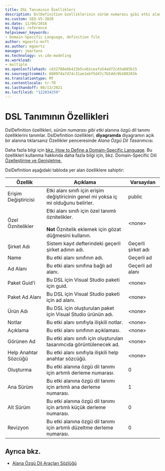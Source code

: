 ```yaml
---
title: DSL Tanımının Özellikleri
description: DslDefinition özelliklerinin sürüm numarası gibi etki alanına özgü dil tanımı özelliklerini tanımlay olduğunu öğrenin.
ms.custom: SEO-VS-2020
ms.date: 11/04/2016
ms.topic: reference
helpviewer_keywords:
- Domain-Specific Language, definition file
author: mgoertz-msft
ms.author: mgoertz
manager: jmartens
ms.technology: vs-ide-modeling
ms.workload:
- multiple
ms.openlocfilehash: cd32788e6b423b5ceb1ceafa54ad72cd3a885b15
ms.sourcegitcommit: 68897da7d74c31ae1ebf5d47c7b5ddc9b108265b
ms.translationtype: MT
ms.contentlocale: tr-TR
ms.lasthandoff: 08/13/2021
ms.locfileid: "122034259"
---
```

# <a name="properties-of-a-dsl-definition"></a>DSL Tanımının Özellikleri
DslDefinition özellikleri, *sürüm numarası gibi etki* alanına özgü dil tanımı özelliklerini tanımlar. DslDefinition özellikleri, **diyagramda** diyagramın açık bir alanına tıklarsanız Özellikler penceresinde *Alana Özgü Dil Tasarımcısı.*

 Daha fazla bilgi için [bkz. How to Define a Domain-Specific Language](../modeling/how-to-define-a-domain-specific-language.md). Bu özellikleri kullanma hakkında daha fazla bilgi için, bkz. Domain-Specific Dili [Özelleştirme ve Genişletme.](../modeling/customizing-and-extending-a-domain-specific-language.md)

 DslDefinition aşağıdaki tabloda yer alan özelliklere sahiptir:

|Özellik|Açıklama|Varsayılan|
|-|-|-|
|Erişim Değiştiricisi|Etki alanı sınıfı için erişim değiştiricinin genel mi yoksa iç mi olduğunu belirler.|public|
|Özel Öznitelikler|Etki alanı sınıfı için özel tanımlı öznitelikler.<br /><br /> **Not** Öznitelik eklemek için gözat düğmesini kullanın.|\<none>|
|Şirket Adı|Sistem kayıt defterindeki geçerli şirket adının adı.|Geçerli şirket adı|
|Name|Bu etki alanı sınıfının adı.|Geçerli ad|
|Ad Alanı|Bu etki alanı sınıfına bağlı ad alanı.|Geçerli ad alanı|
|Paket Guid'i|Bu DSL için Visual Studio paketi için guid.|\<none>|
|Paket Ad Alanı|Bu DSL için Visual Studio paketi için ad alanı.|\<none>|
|Ürün Adı|Bu DSL için oluşturulan paket için Visual Studio ürünün adı.|\<none>|
|Notlar|Bu etki alanı sınıfıyla ilişkili notlar.|\<none>|
|Açıklama|Bu etki alanı sınıfının açıklaması.|\<none>|
|Görünen Ad|Bu etki alanı sınıfı için oluşturulan tasarımcıda görüntülenecek ad.|\<none>|
|Help Anahtar Sözcüğü|Bu etki alanı sınıfıyla ilişkili help anahtar sözcüğü.|\<none>|
|Oluşturma|Bu etki alanına özgü dil tanımı için artımlı derleme numarası.|0|
|Ana Sürüm|Bu etki alanına özgü dil tanımı için artımlı ana derleme numarası.|1|
|Alt Sürüm|Bu etki alanına özgü dil tanımı için artımlı küçük derleme numarası.|0|
|Revizyon|Bu etki alanına özgü dil tanımı için artımlı düzeltme derleme numarası.|0|

## <a name="see-also"></a>Ayrıca bkz.

- [Alana Özgü Dil Araçları Sözlüğü](/previous-versions/bb126564(v=vs.100))